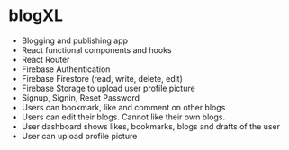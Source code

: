 # blogXL
+ Blogging and publishing app
+ React functional components and hooks
+ React Router
+ Firebase Authentication
+ Firebase Firestore (read, write, delete, edit)
+ Firebase Storage to upload user profile picture
+ Signup, Signin, Reset Password
+ Users can bookmark, like and comment on other blogs
+ Users can edit their blogs. Cannot like their own blogs.
+ User dashboard shows likes, bookmarks, blogs and drafts of the user
+ User can upload profile picture
